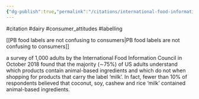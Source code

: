 ```yaml
---
{"dg-publish":true,"permalink":"/citations/international-food-information-council-foundation-2018/","created":"2024-01-12T13:41:23.000+00:00","updated":"2025-10-10T23:57:16.070+01:00"}
---
```


#citation #dairy #consumer_attitudes #labelling 

[[PB food labels are not confusing to consumers\|PB food labels are not confusing to consumers]]

a survey of 1,000 adults by the International Food Information Council in October 2018 found that the majority (∼75%) of US adults understand which products contain animal-based ingredients and which do not when shopping for products that carry the label ‘milk’. In fact, fewer than 10% of respondents believed that coconut, soy, cashew and rice ‘milk’ contained animal-based ingredients.